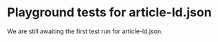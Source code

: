 # Playground tests for article-ld.json
We are still awaiting the first test run for article-ld.json.
